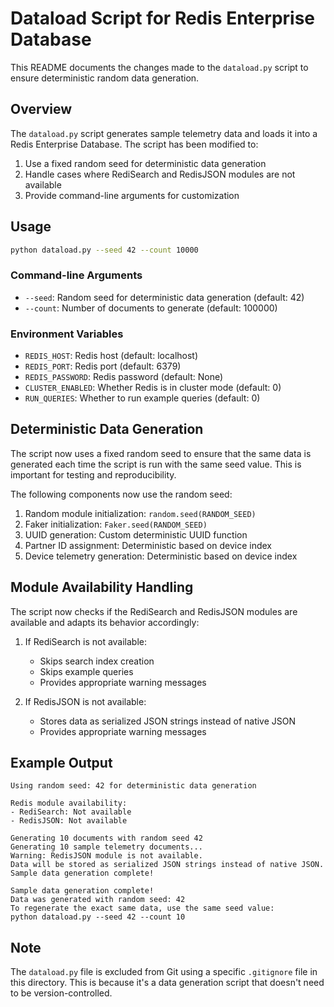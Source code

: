 # Dataload Script for Redis Enterprise Database

This README documents the changes made to the `dataload.py` script to ensure deterministic random data generation.

## Overview

The `dataload.py` script generates sample telemetry data and loads it into a Redis Enterprise Database. The script has been modified to:

1. Use a fixed random seed for deterministic data generation
2. Handle cases where RediSearch and RedisJSON modules are not available
3. Provide command-line arguments for customization

## Usage

```bash
python dataload.py --seed 42 --count 10000
```

### Command-line Arguments

- `--seed`: Random seed for deterministic data generation (default: 42)
- `--count`: Number of documents to generate (default: 100000)

### Environment Variables

- `REDIS_HOST`: Redis host (default: localhost)
- `REDIS_PORT`: Redis port (default: 6379)
- `REDIS_PASSWORD`: Redis password (default: None)
- `CLUSTER_ENABLED`: Whether Redis is in cluster mode (default: 0)
- `RUN_QUERIES`: Whether to run example queries (default: 0)

## Deterministic Data Generation

The script now uses a fixed random seed to ensure that the same data is generated each time the script is run with the same seed value. This is important for testing and reproducibility.

The following components now use the random seed:

1. Random module initialization: `random.seed(RANDOM_SEED)`
2. Faker initialization: `Faker.seed(RANDOM_SEED)`
3. UUID generation: Custom deterministic UUID function
4. Partner ID assignment: Deterministic based on device index
5. Device telemetry generation: Deterministic based on device index

## Module Availability Handling

The script now checks if the RediSearch and RedisJSON modules are available and adapts its behavior accordingly:

1. If RediSearch is not available:
   - Skips search index creation
   - Skips example queries
   - Provides appropriate warning messages

2. If RedisJSON is not available:
   - Stores data as serialized JSON strings instead of native JSON
   - Provides appropriate warning messages

## Example Output

```
Using random seed: 42 for deterministic data generation

Redis module availability:
- RediSearch: Not available
- RedisJSON: Not available

Generating 10 documents with random seed 42
Generating 10 sample telemetry documents...
Warning: RedisJSON module is not available.
Data will be stored as serialized JSON strings instead of native JSON.
Sample data generation complete!

Sample data generation complete!
Data was generated with random seed: 42
To regenerate the exact same data, use the same seed value:
python dataload.py --seed 42 --count 10
```

## Note

The `dataload.py` file is excluded from Git using a specific `.gitignore` file in this directory. This is because it's a data generation script that doesn't need to be version-controlled.
